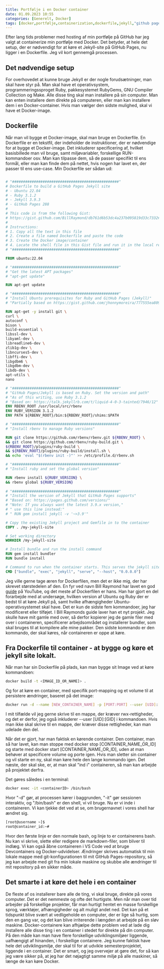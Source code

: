 ```yaml
---
title: Portfølje i en Docker container
date: 01.09.2023 10:55
categories: [Generelt, Docker]
tags: [docker,portfølje,containerization,dockerfile,jekyll,"github pages"]
---
```


Efter lang tids problemer med hosting af min portfølje på GitHub har jeg valgt at containerize min portfølje med Docker. Det betyder, at hele det setup, der er nødvendigt for at køre et Jekyll-site på GitHub Pages, nu ligger i en Dockerfile. Jeg vil kort gennemgå processen.  

## Det nødvendige setup
For overhovedet at kunne bruge Jekyll er der nogle forudsætninger, man skal have styr på. Man skal have et operativsystem, programmeringssproget Ruby, pakkesystemet RubyGems, GNU Compiler Collection og Make. Alle disse ting skal man installere på sin computer. Man kan enten installere dem direkte på computeren, eller man kan installere dem i en Docker-container. Hvis man vælger den sidste mulighed, skal vi have et Docker-image.

## Dockerfile
Når man vil bygge et Docker-image, skal man bruge en Dockerfile. En Dockerfile er en tekstfil, der indeholder de instruktioner, der er nødvendige for at bygge et Docker-image. Det inkluderer specificering af, hvilket basisbillede man vil bruge, samt miljøvariabler, forskellige RUN-kommandoer osv. Man kan tilpasse dem, så de passer specifikt til ens formål, eller man kan finde dem på nettet, hvis nogen har lavet en, der passer til ens use-case. Min Dockerfile ser sådan ud:

```Dockerfile

# "#################################################"
# Dockerfile to build a GitHub Pages Jekyll site
# - Ubuntu 22.04
# - Ruby 3.1.2
# - Jekyll 3.9.3
# - GitHub Pages 288
#
# This code is from the following Gist:
# https://gist.github.com/BillRaymond/db761d6b53dc4a237b095819d33c7332#file-post-run-txt
#
# Instructions:
# 1. Copy all the text in this file
# 2. Create a file named Dockerfile and paste the code
# 3. Create the Docker image/container
# 4. Locate the shell file in this Gist file and run it in the local repo's root
# "#################################################"

FROM ubuntu:22.04

# "#################################################"
# "Get the latest APT packages"
# "apt-get update"

RUN apt-get update

# "#################################################"
# "Install Ubuntu prerequisites for Ruby and GitHub Pages (Jekyll)"
# "Partially based on https://gist.github.com/jhonnymoreira/777555ea809fd2f7c2ddf71540090526"

RUN apt-get -y install git \
curl \
autoconf \
bison \
build-essential \
libssl-dev \
libyaml-dev \
libreadline6-dev \
zlib1g-dev \
libncurses5-dev \
libffi-dev \
libgdbm6 \
libgdbm-dev \
libdb-dev \
apt-utils \
nano

# "#################################################"
# "GitHub Pages/Jekyll is based on Ruby. Set the version and path"
# "As of this writing, use Ruby 3.1.2
# "Based on: https://talk.jekyllrb.com/t/liquid-4-0-3-tainted/7946/12"
ENV RBENV_ROOT /usr/local/src/rbenv
ENV RUBY_VERSION 3.1.2
ENV PATH ${RBENV_ROOT}/bin:${RBENV_ROOT}/shims:$PATH

# "#################################################"
# "Install rbenv to manage Ruby versions"

RUN git clone https://github.com/rbenv/rbenv.git ${RBENV_ROOT} \
&& git clone https://github.com/rbenv/ruby-build.git \
${RBENV_ROOT}/plugins/ruby-build \
&& ${RBENV_ROOT}/plugins/ruby-build/install.sh \
&& echo 'eval "$(rbenv init -)"' >> /etc/profile.d/rbenv.sh

# "#################################################"
# "Install ruby and set the global version"

RUN rbenv install ${RUBY_VERSION} \
&& rbenv global ${RUBY_VERSION}
  
# "#################################################"
# "Install the version of Jekyll that GitHub Pages supports"
# "Based on: https://pages.github.com/versions/"
# "Note: If you always want the latest 3.9.x version,"
# " use this line instead:"
# " RUN gem install jekyll -v '~>3.9'"

# Copy the existing Jekyll project and Gemfile in to the container
COPY . /my-jekyll-site

# Set working directory
WORKDIR /my-jekyll-site

# Install bundle and run the install command
RUN gem install bundler
RUN bundle install

# Command to run when the container starts. This serves the jekyll site when we run the container.
CMD ["bundle", "exec", "jekyll", "serve", "--host", "0.0.0.0"]

```

Jeg ville gerne tage æren for Dockerfilen, men det er ikke mig, der har skrevet størstedelen af den. En fyr ved navn Bill Raymond har lavet en god [guide](https://www.youtube.com/watch?v=zijOXpZzdvs&t=1901s) på YouTube, og det meste af Dockerfilen er hans. Han har gjort en del forarbejde med at undersøge, hvilken version af Ubuntu og Ruby der er bedst til at køre Jekyll på, samt hvilke afhængigheder Ubuntu-operativsystemet skal have. Det er kun de sidste fem kommandoer, jeg har modificeret eller tilføjet. I Bill Raymonds guide laver han et nyt projekt. Jeg skulle have mit gamle med over, så derfor kopierer jeg de gamle filer med over i containeren, specificerer arbejdsområdet og installerer bundler, som skal bruges til at kompilere alle mine pakker. Den sidste kommando er den kommando, der skal køres, når containeren er oppe at køre.

## Fra Dockerfile til container - at bygge og køre et jekyll site lokalt. 
Når man har sin Dockerfile på plads, kan man bygge sit Image ved at køre kommandoen:

```bash
docker build -t <IMAGE_ID_OR_NAME]> . 
```

Og for at køre en container, med specifik port-mapping og et volume til at persistere ændringer, baseret på det image:

```bash
docker run -d --name [NEW_CONTAINER_NAME] -p [PORT:PORT] --user [UID]:[GID] -v $(pwd):/my-jekyll-site [IMAGE_ID_OR_NAME]
```

I mit tilfælde vil jeg gerne skrive til en mappe, der kræver rwx-rettigheder, og det er derfor, jeg også inkluderer --user [UID]:[GID] i kommandoen. Hvis man ikke skal skrive til en mappe, der kræver disse rettigheder, kan man udelade den del.

Når det er gjort, har man faktisk en kørende container. Den container, man så har lavet, kan man stoppe med docker stop [CONTAINER_NAME_OR_ID] og starte med docker start [CONTAINER_NAME_OR_ID], uden at man behøver at specificere volume og porte igen. Hvis man sletter sin container og vil starte en ny, skal man køre hele den lange kommando igen. Det næste, der skal ske, er, at man skal "ind i" containeren, så man kan arbejde på projektet derfra.

Det gøres således i en terminal:

```bash
docker exec -it <containerID> /bin/bash
```

Hvor "-d" gør, at processen kører i baggrunden, "-it" gør sessionen interaktiv, og "/bin/bash" er den shell, vi vil bruge. Nu er vi inde i containeren. Vi kan tjekke det ved at se, om brugernavnet i vores shell har ændret sig.

```bash
[root@username ~]$
root@container_id:~#
```

Hvor den første linje er den normale bash, og linje to er containerens bash. Nu kan vi skrive, slette eller redigere de markdown-filer, som bliver til indlæg. Vi kan også åbne containeren i VS Code ved at bruge Devcontainers og Docker-udvidelser. Ændringer skrives automatisk til min lokale mappe med git-konfigurationen til mit GitHub Pages-repository, så jeg kan arbejde med git fra min lokale maskine og skubbe alle ændringer til mit repository på en sikker måde.

## Det smarte i at køre det hele i en container

De fleste af os installerer bare alle de ting, vi skal bruge, direkte på vores computer. Det er det nemmeste og ofte det hurtigste. Men når man over tid arbejder på forskellige projekter, får man hurtigt hentet en masse forskellige sprog, værktøjer, afhængigheder og alt muligt andet ned. Det kan på et tidspunkt blive svært at vedligeholde en computer, der er lige så hurtig, som den en gang var, og det kan blive irriterende i længden at arbejde på en sløv maskine. Docker-containere kan afhjælpe dette problem ved at lade dig installere alle disse ting i en container i stedet for direkte på din computer. På den måde kan man have flere forskellige udviklingsmiljøer liggende, uafhængigt af hinanden, i forskellige containere. Jeg kunne faktisk have hele det udviklingsmiljø, der skal til for at udvikle semesterprojektet, liggende i en container. Det er smart, og jeg overvejer at gøre det, for så kan jeg være sikker på, at jeg har det nøjagtigt samme miljø på alle maskiner, så længe de kan køre Docker.
